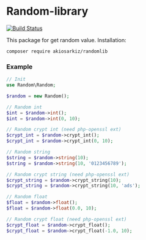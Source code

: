 # Random-library
[![Build Status](https://travis-ci.org/AkioSarkiz/Random-Lib.svg?branch=master)](https://travis-ci.org/AkioSarkiz/Random-Lib)

This package for get random value.
Installation:
```
composer require akiosarkiz/randomlib
```

### Example
```php
// Init
use Random\Random;

$random = new Random();

// Random int
$int = $random->int();
$int = $random->int(0, 10);

// Random crypt int (need php-openssl ext)
$crypt_int = $random->crypt_int();
$crypt_int = $random->crypt_int(0, 10);

// Random string
$string = $random->string(10);
$string = $random->string(10, '0123456789');

// Random crypt string (need php-openssl ext)
$crypt_string = $random->crypt_string(10);
$crypt_string = $random->crypt_string(10, 'ads');

// Random float
$float = $random->float();
$float = $random->float(0.0, 10);

// Random crypt float (need php-openssl ext)
$crypt_float = $random->crypt_float();
$crypt_float = $random->crypt_float(-1.0, 10);
```
 

